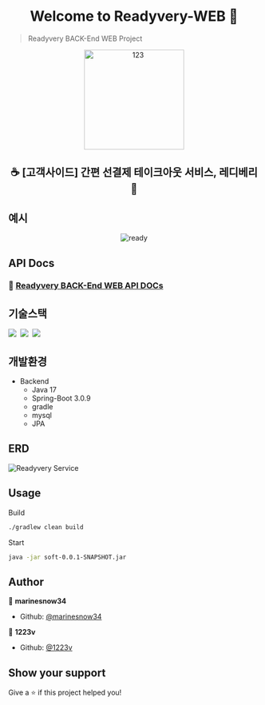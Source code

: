 <h1 align="center">Welcome to Readyvery-WEB 👋</h1>

> Readyvery BACK-End WEB Project

<div align=center>
  <img width="200" alt="123" src="https://github.com/readyvery/readyBusinessBack/assets/78861124/faffab7b-d0ef-49b9-a92a-ddff5922879b">
</div>
<h2 align=center>☕ [고객사이드] 간편 선결제 테이크아웃 서비스, 레디베리 🥤</h2>
<div align=center>
  <!--<img alt="123" src="https://github.com/readyvery/readyBusinessBack/assets/78861124/5487eaa8-6e6a-4f9b-9ffb-92a6ac8eed60">-->
</div>

## 예시
<div align=center>
	
![ready](https://github.com/readyvery/readyBack/assets/50243183/80bfa4f3-2cff-4456-94d9-d97f00673143)
</div>



## API Docs

<!--### 💎 [Readyvery BACK-End WEB API DOCs Swagger](https://readyvery.com/swagger-ui/index.html#/) -->
### 💎 [Readyvery BACK-End WEB API DOCs](https://marinesnow34.notion.site/API-99df1c2335bd4b188a8b5c739e73b958)

## 기술스택

<p>
  <img src="https://img.shields.io/badge/-Java-red"/>&nbsp
  <img src="https://img.shields.io/badge/-MySQL-orange"/>&nbsp
  <img src="https://img.shields.io/badge/-Spring_Boot-green"/>&nbsp
</p>

## 개발환경

- Backend
  - Java 17
  - Spring-Boot 3.0.9
  - gradle
  - mysql
  - JPA
## ERD

![Readyvery Service](https://github.com/readyvery/readyBusinessBack/assets/78861124/32e8218a-f8ec-49f4-a689-77dd6d6578bc)

## Usage

Build
```sh
./gradlew clean build
```

Start
```sh
java -jar soft-0.0.1-SNAPSHOT.jar
```


## Author

👤 **marinesnow34**
* Github: [@marinesnow34](https://github.com/marinesnow34)

👤 **1223v**
* Github: [@1223v](https://github.com/1223v)
  



## Show your support

Give a ⭐️ if this project helped you!

	

